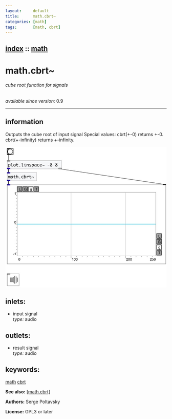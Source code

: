 ```yaml
---
layout:     default
title:      math.cbrt~
categories: [math]
tags:       [math, cbrt]
---
```

[index](index.html) :: [math](category_math.html)
---

# math.cbrt~

###### cube root function for signals

*available since version:* 0.9

---


## information
Outputs the cube root of input signal Special values: cbrt(+-0) returns +-0. cbrt(+-infinity) returns +-infinity.


[![example](../examples/img/math.cbrt~.jpg)](../examples/pd/math.cbrt~.pd)









## inlets:

* input signal<br>
_type:_ audio



## outlets:

* result signal<br>
_type:_ audio



## keywords:

[math](keywords/math.html)
[cbrt](keywords/cbrt.html)



**See also:**
[\[math.cbrt\]](math.cbrt.html)




**Authors:** Serge Poltavsky




**License:** GPL3 or later





